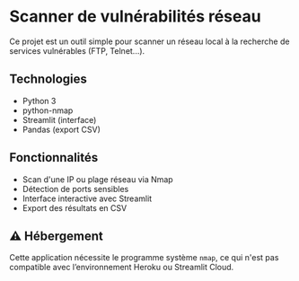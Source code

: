 # Scanner de vulnérabilités réseau

Ce projet est un outil simple pour scanner un réseau local à la recherche de services vulnérables (FTP, Telnet...).

## Technologies

- Python 3
- python-nmap
- Streamlit (interface)
- Pandas (export CSV)

## Fonctionnalités

- Scan d'une IP ou plage réseau via Nmap
- Détection de ports sensibles
- Interface interactive avec Streamlit
- Export des résultats en CSV

## ⚠️ Hébergement

Cette application nécessite le programme système `nmap`, ce qui n'est pas compatible avec l’environnement Heroku ou Streamlit Cloud.
